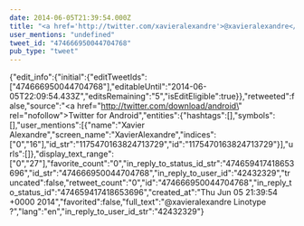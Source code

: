 ```yaml
---
date: 2014-06-05T21:39:54.000Z
title: "<a href='http://twitter.com/xavieralexandre'>@xavieralexandre</a> Linotype ?″"
user_mentions: "undefined"
tweet_id: "474666950044704768"
pub_type: "tweet"
---
```

{"edit_info":{"initial":{"editTweetIds":["474666950044704768"],"editableUntil":"2014-06-05T22:09:54.433Z","editsRemaining":"5","isEditEligible":true}},"retweeted":false,"source":"<a href=\"http://twitter.com/download/android\" rel=\"nofollow\">Twitter for Android</a>","entities":{"hashtags":[],"symbols":[],"user_mentions":[{"name":"Xavier Alexandre","screen_name":"XavierAlexandre","indices":["0","16"],"id_str":"1175470163824713729","id":"1175470163824713729"}],"urls":[]},"display_text_range":["0","27"],"favorite_count":"0","in_reply_to_status_id_str":"474659417418653696","id_str":"474666950044704768","in_reply_to_user_id":"42432329","truncated":false,"retweet_count":"0","id":"474666950044704768","in_reply_to_status_id":"474659417418653696","created_at":"Thu Jun 05 21:39:54 +0000 2014","favorited":false,"full_text":"@xavieralexandre Linotype ?","lang":"en","in_reply_to_user_id_str":"42432329"}
